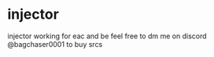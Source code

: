 # injector
injector working for eac and be feel free to dm me on discord @bagchaser0001 to buy srcs
